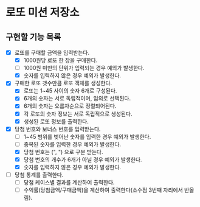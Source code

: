 # 로또 미션 저장소

## 구현할 기능 목록

- [x] 로또를 구매할 금액을 입력받는다.
    - [x] 1000원당 로또 한 장을 구매한다.
    - [ ] 1000원 미만의 단위가 입력되는 경우 예외가 발생한다.
    - [x] 숫자를 입력하지 않은 경우 예외가 발생한다.

- [x] 구매한 로또 갯수만큼 로또 객체를 생성한다.
    - [x] 로또는 1~45 사이의 숫자 6개로 구성된다.
    - [x] 6개의 숫자는 서로 독립적이며, 임의로 선택된다.
    - [x] 6개의 숫자는 오름차순으로 정렬되어된다.
    - [x] 각 로또의 숫자 정보는 서로 독립적으로 생성된다.
    - [x] 생성된 로또 정보를 출력한다.

- [x] 당첨 번호와 보너스 번호를 입력받는다.
    - [ ] 1~45 범위를 벗어난 숫자를 입력한 경우 예외가 발생한다.
    - [ ] 중복된 숫자를 입력한 경우 예외가 발생한다.
    - [x] 당첨 번호는 (", ") 으로 구분 받는다.
    - [x] 당첨 번호의 개수가 6개가 아닐 경우 예외가 발생한다.
    - [x] 숫자를 입력하지 않은 경우 예외가 발생한다.

- [ ] 당첨 통계를 출력한다.
    - [ ] 당첨 케이스별 결과를 계산하여 출력한다.
    - [ ] 수익률(당첨금액/구매금액)을 계산하여 출력한다(소수점 3번째 자리에서 반올림).
